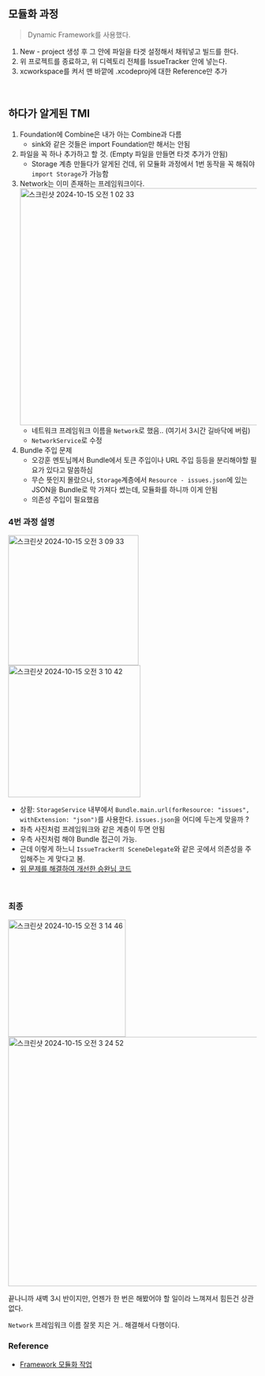 ## 모듈화 과정
> Dynamic Framework를 사용했다.

1. New - project 생성 후 그 안에 파일을 타겟 설정해서 채워넣고 빌드를 한다.
2. 위 프로젝트를 종료하고, 위 디렉토리 전체를 IssueTracker 안에 넣는다.
3. xcworkspace를 켜서 맨 바깥에 .xcodeproj에 대한 Reference만 추가

<br>

## 하다가 알게된 TMI
1. Foundation에 Combine은 내가 아는 Combine과 다름
    - sink와 같은 것들은 import Foundation만 해서는 안됨
2. 파일을 꼭 하나 추가하고 할 것. (Empty 파일을 만들면 타겟 추가가 안됨)
    - Storage 계층 만들다가 알게된 건데, 위 모듈화 과정에서 1번 동작을 꼭 해줘야 `import Storage`가 가능함
3. Network는 이미 존재하는 프레임워크이다.
   <img width="481" alt="스크린샷 2024-10-15 오전 1 02 33" src="https://github.com/user-attachments/assets/1c74cb9a-3a3c-4af7-bcf0-2822246d9f77">
    - 네트워크 프레임워크 이름을 `Network`로 했음.. (여기서 3시간 길바닥에 버림)
    - `NetworkService`로 수정
4. Bundle 주입 문제
    - 오강훈 멘토님께서 Bundle에서 토큰 주입이나 URL 주입 등등을 분리해야할 필요가 있다고 말씀하심
    - 무슨 뜻인지 몰랐으나, `Storage`계층에서 `Resource - issues.json`에 있는 JSON을 Bundle로 막 가져다 썼는데, 모듈화를 하니까 이게 안됨
    - 의존성 주입이 필요했음

### 4번 과정 설명
<img width="264" alt="스크린샷 2024-10-15 오전 3 09 33" src="https://github.com/user-attachments/assets/280dec7d-987f-4929-b1ca-b98e2b655c61">
<img width="268" alt="스크린샷 2024-10-15 오전 3 10 42" src="https://github.com/user-attachments/assets/706806f8-2ce0-47aa-a731-ad7ab9474c2e">

- 상황: `StorageService` 내부에서 `Bundle.main.url(forResource: "issues", withExtension: "json")`를 사용한다. `issues.json`을 어디에 두는게 맞을까 ?
- 좌측 사진처럼 프레임워크와 같은 계층이 두면 안됨
- 우측 사진처럼 해야 Bundle 접근이 가능.
- 근데 이렇게 하느니 `IssueTracker의 SceneDelegate`와 같은 곳에서 의존성을 주입해주는 게 맞다고 봄.
- [위 문제를 해결하여 개선한 승완님 코드](https://github.com/boostcampwm-2024/swift-p3-issue-tracker/pull/181/files#diff-b344ac1dd83fb6b13655429981de671153d3f387fea4e30a1a939ae1888d52b0)

<br>

### 최종
<img width="238" alt="스크린샷 2024-10-15 오전 3 14 46" src="https://github.com/user-attachments/assets/cd473cd8-19c4-41a7-8860-61b9b0a3c113">

<img width="506" alt="스크린샷 2024-10-15 오전 3 24 52" src="https://github.com/user-attachments/assets/dd816f54-5c93-401e-8102-e15922fd325b">

끝나니까 새벽 3시 반이지만, 언젠가 한 번은 해봤어야 할 일이라 느껴져서 힘든건 상관없다.

`Network` 프레임워크 이름 잘못 지은 거.. 해결해서 다행이다.

### Reference
- [Framework 모듈화 작업](https://daddy73e.tistory.com/4)
